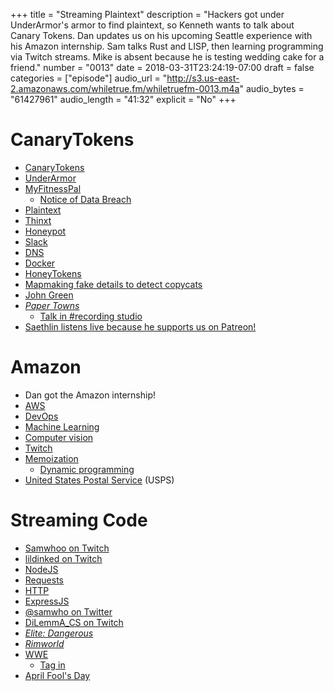 +++
title = "Streaming Plaintext"
description = "Hackers got under UnderArmor's armor to find plaintext, so Kenneth wants to talk about Canary Tokens. Dan updates us on his upcoming Seattle experience with his Amazon internship. Sam talks Rust and LISP, then learning programming via Twitch streams. Mike is absent because he is testing wedding cake for a friend."
number = "0013"
date = 2018-03-31T23:24:19-07:00
draft = false
categories = ["episode"]
audio_url = "http://s3.us-east-2.amazonaws.com/whiletrue.fm/whiletruefm-0013.m4a"
audio_bytes = "61427961"
audio_length = "41:32"
explicit = "No"
+++

# CanaryTokens
- [CanaryTokens](https://CanaryTokens.org)
- [UnderArmor](https://www.underarmour.com)
- [MyFitnessPal](https://www.myfitnesspal.com)
    - [Notice of Data Breach](https://content.myfitnesspal.com/security-information/notice.html)
- [Plaintext](https://en.wikipedia.org/wiki/Plaintext)
- [Thinxt](http://thinkst.com)
- [Honeypot](https://en.wikipedia.org/wiki/Honeypot_(computing))
- [Slack](https://slack.com)
- [DNS](https://en.wikipedia.org/wiki/Domain_Name_System)
- [Docker](https://docker.com)
- [HoneyTokens](https://en.wikipedia.org/wiki/Honeytoken)
- [Mapmaking fake details to detect copycats](https://en.wikipedia.org/wiki/Phantom_settlement)
- [John Green](http://www.johngreenbooks.com)
- [*Paper Towns*](https://en.wikipedia.org/wiki/Paper_Towns)
  - [Talk in #recording studio](https://www.youtube.com/watch?v=1mUDw0sRZV0&vl=en)
- [Saethlin listens live because he supports us on Patreon!](https://www.patreon.com/whiletruefm)

# Amazon
- Dan got the Amazon internship!
- [AWS](https://aws.amazon.com/)
- [DevOps](https://en.wikipedia.org/wiki/DevOps)
- [Machine Learning](https://en.wikipedia.org/wiki/Machine_learning)
- [Computer vision](https://en.wikipedia.org/wiki/Computer_vision)
- [Twitch](https://twitch.tv)
- [Memoization](https://en.wikipedia.org/wiki/Memoization)
  - [Dynamic programming](https://en.wikipedia.org/wiki/Dynamic_programming)
- [United States Postal Service](https://en.wikipedia.org/wiki/United_States_Postal_Service) (USPS)

# Streaming Code
- [Samwhoo on Twitch](https://www.twitch.tv/samwhoo)
- [lildinked on Twitch](https://www.twitch.tv/lildinked)
- [NodeJS](https://nodejs.org/en/)
- [Requests](http://docs.python-requests.org/en/master/)
- [HTTP](https://en.wikipedia.org/wiki/Hypertext_Transfer_Protocol)
- [ExpressJS](https://expressjs.com)
- [@samwho on Twitter](https://twitter.com/samwho)
- [DiLemmA_CS on Twitch](https://www.twitch.tv/dilemma_cs)
- [*Elite: Dangerous*](https://en.wikipedia.org/wiki/Elite_Dangerous)
- [*Rimworld*](https://en.wikipedia.org/wiki/RimWorld)
- [WWE](http://www.wwe.com)
  - [Tag in](https://en.wikipedia.org/wiki/Tag_team)
- [April Fool's Day](https://en.wikipedia.org/wiki/April_Fools'_Day)
